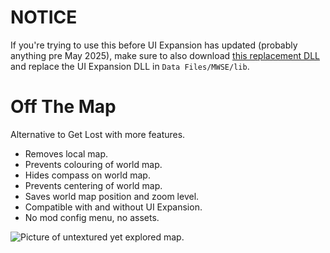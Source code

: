 # NOTICE
If you're trying to use this before UI Expansion has updated (probably anything pre May 2025), make sure to also download [this replacement DLL](https://github.com/Petethegoat/off-the-map/raw/b06aa8bb08280e9aab3cd8d3ad20ef4391596c30/Data%20Files/MWSE/lib/uiexp_map_extension.dll) and replace the UI Expansion DLL in `Data Files/MWSE/lib`.

# Off The Map
Alternative to Get Lost with more features.

 - Removes local map.
 - Prevents colouring of world map.
 - Hides compass on world map.
 - Prevents centering of world map.
 - Saves world map position and zoom level.
 - Compatible with and without UI Expansion.
 - No mod config menu, no assets.

![Picture of untextured yet explored map.](https://github.com/user-attachments/assets/125bd760-ae1c-4212-94ea-ec423955dbda)
